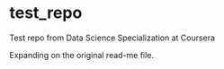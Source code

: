 # test_repo
Test repo from Data Science Specialization at Coursera

Expanding on the original read-me file.
